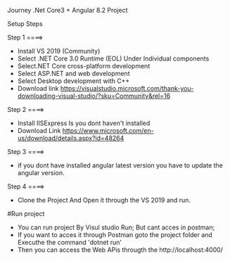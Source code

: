 Journey  .Net Core3 + Angular 8.2 Project

Setup Steps 

Step 1 ====>

   * Install VS 2019 (Community)
   * Select .NET Core 3.0 Runtime (EOL) Under Individual components
   * Select.NET Core cross-platform development 
   * Select ASP.NET and web development 
   * Select Desktop development with C++ 
   * Download link https://visualstudio.microsoft.com/thank-you-downloading-visual-studio/?sku=Community&rel=16
   
Step 2 ====>

   * Install IISExpress Is you dont haven't installed 
   * Download Link https://www.microsoft.com/en-us/download/details.aspx?id=48264
  
Step 3 ====> 
   * if you dont have installed angular latest version you have to update the angular version.

Step 4 ====>
   * Clone the Project And Open it through the VS 2019 and run.
   
   
   
#Run project

* You can run project By Visul studio Run; But cant acces in postman;
* If you want to acces it through Postman goto the project folder and Executhe the command 'dotnet run'
* Then you can access the Web APis througth the http://localhost:4000/
   

